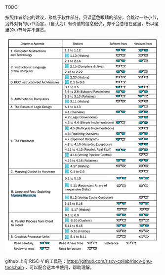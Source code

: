 TODO

按照作者给出的建议，聚焦于软件部分，只读蓝色眼睛的部分，会跳过一些小节，另外对有的小节而言，（自认为）有价值的信息很少，亦不会总结在这里，所以这里的小节号并不连贯。

![](0000.png)

github 上有 RISC-V 的工具链：https://github.com/riscv-collab/riscv-gnu-toolchain ，可以配合这本书使用，帮助理解。
